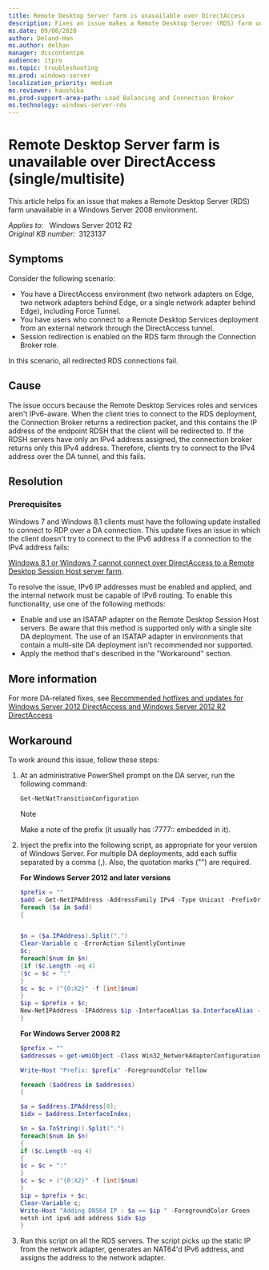 ```yaml
---
title: Remote Desktop Server farm is unavailable over DirectAccess
description: Fixes an issue makes a Remote Desktop Server (RDS) farm unavailable in a Windows Server 2008 environment.
ms.date: 09/08/2020
author: Deland-Han
ms.author: delhan
manager: dcscontentpm
audience: itpro
ms.topic: troubleshooting
ms.prod: windows-server
localization_priority: medium
ms.reviewer: kaushika
ms.prod-support-area-path: Load Balancing and Connection Broker
ms.technology: windows-server-rds
---
```

# Remote Desktop Server farm is unavailable over DirectAccess (single/multisite)

This article helps fix an issue that makes a Remote Desktop Server (RDS) farm unavailable in a Windows Server 2008 environment.

_Applies to:_ &nbsp; Windows Server 2012 R2  
_Original KB number:_ &nbsp;3123137

## Symptoms

Consider the following scenario:

- You have a DirectAccess environment (two network adapters on Edge, two network adapters behind Edge, or a single network adapter behind Edge), including Force Tunnel.
- You have users who connect to a Remote Desktop Services deployment from an external network through the DirectAccess tunnel.
- Session redirection is enabled on the RDS farm through the Connection Broker role.

In this scenario, all redirected RDS connections fail.

## Cause

The issue occurs because the Remote Desktop Services roles and services aren't IPv6-aware. When the client tries to connect to the RDS deployment, the Connection Broker returns a redirection packet, and this contains the IP address of the endpoint RDSH that the client will be redirected to. If the RDSH servers have only an IPv4 address assigned, the connection broker returns only this IPv4 address. Therefore, clients try to connect to the IPv4 address over the DA tunnel, and this fails.  

## Resolution

### Prerequisites

Windows 7 and Windows 8.1 clients must have the following update installed to connect to RDP over a DA connection. This update fixes an issue in which the client doesn't try to connect to the IPv6 address if a connection to the IPv4 address fails:

[Windows 8.1 or Windows 7 cannot connect over DirectAccess to a Remote Desktop Session Host server farm](https://support.microsoft.com/help/2964833).

To resolve the issue, IPv6 IP addresses must be enabled and applied, and the internal network must be capable of IPv6 routing. To enable this functionality, use one of the following methods:

- Enable and use an ISATAP adapter on the Remote Desktop Session Host servers. Be aware that this method is supported only with a single site DA deployment. The use of an ISATAP adapter in environments that contain a multi-site DA deployment isn't recommended nor supported.
- Apply the method that's described in the "Workaround" section.

## More information

For more DA-related fixes, see [Recommended hotfixes and updates for Windows Server 2012 DirectAccess and Windows Server 2012 R2 DirectAccess](https://support.microsoft.com/help/2883952)  

## Workaround

To work around this issue, follow these steps:  

1. At an administrative PowerShell prompt on the DA server, run the following command:

    ```powershell
    Get-NetNatTransitionConfiguration
    ```

    > [!NOTE]
    > Make a note of the prefix (it usually has :7777:: embedded in it).

2. Inject the prefix into the following script, as appropriate for your version of Windows Server. For multiple DA deployments, add each suffix separated by a comma (,). Also, the quotation marks ("") are required.

    **For Windows Server 2012 and later versions**  

    ```powershell
    $prefix = ""
    $add = Get-NetIPAddress -AddressFamily IPv4 -Type Unicast -PrefixOrigin Manual
    foreach ($a in $add)
    {


    $n = ($a.IPAddress).Split(".")
    Clear-Variable c -ErrorAction SilentlyContinue
    $c;
    foreach($num in $n)
    {if ($c.Length -eq 4)
    {$c = $c + ":"
    }
    $c = $c + ("{0:X2}" -f [int]$num)
    }
    $ip = $prefix + $c;
    New-NetIPAddress -IPAddress $ip -InterfaceAlias $a.InterfaceAlias -AddressFamily IPv6 -PrefixLength 64 -Type Unicast
    }
    ```

    **For Windows Server 2008 R2**  

    ```powershell
    $prefix = ""
    $addresses = get-wmiObject -Class Win32_NetworkAdapterConfiguration | Where-Object { ($_.IPEnabled -eq $true) } | Select-object IPAddress,InterfaceIndex

    Write-Host "Prefix: $prefix" -ForegroundColor Yellow

    foreach ($address in $addresses)
    {

    $a = $address.IPAddress[0];
    $idx = $address.InterfaceIndex;

    $n = $a.ToString().Split(".")
    foreach($num in $n)
    {
    if ($c.Length -eq 4)
    {
    $c = $c + ":"
    }
    $c = $c + ("{0:X2}" -f [int]$num)
    }
    $ip = $prefix + $c;
    Clear-Variable c;
    Write-Host "Adding DNS64 IP : $a == $ip " -ForegroundColor Green
    netsh int ipv6 add address $idx $ip
    }
    ```

3. Run this script on all the RDS servers. The script picks up the static IP from the network adapter, generates an NAT64'd IPv6 address, and assigns the address to the network adapter.
